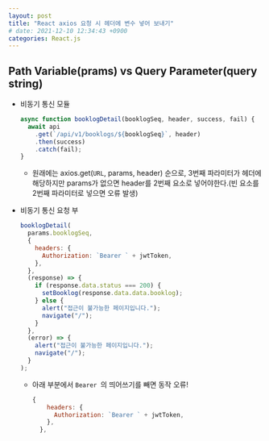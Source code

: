 ```yaml
---
layout: post
title: "React axios 요청 시 헤더에 변수 넣어 보내기"
# date: 2021-12-10 12:34:43 +0900
categories: React.js
---
```


## Path Variable(prams) vs Query Parameter(query string)

- 비동기 통신 모듈

  ```javascript
  async function booklogDetail(booklogSeq, header, success, fail) {
    await api
      .get(`/api/v1/booklogs/${booklogSeq}`, header)
      .then(success)
      .catch(fail);
  }
  ```

  - 원래에는 axios.get(`URL`, params, header) 순으로, 3번째 파라미터가 헤더에 해당하지만 params가 없으면 header를 2번째 요소로 넣어야한다.(빈 요소를 2번째 파라미터로 넣으면 오류 발생)

- 비동기 통신 요청 부
  ```javascript
  booklogDetail(
    params.booklogSeq,
    {
      headers: {
        Authorization: `Bearer ` + jwtToken,
      },
    },
    (response) => {
      if (response.data.status === 200) {
        setBooklog(response.data.data.booklog);
      } else {
        alert("접근이 불가능한 페이지입니다.");
        navigate("/");
      }
    },
    (error) => {
      alert("접근이 불가능한 페이지입니다.");
      navigate("/");
    }
  );
  ```
  - 아래 부분에서 `Bearer `의 띄어쓰기를 빼면 동작 오류!
    ```javascript
    {
        headers: {
          Authorization: `Bearer ` + jwtToken,
        },
      },
    ```
